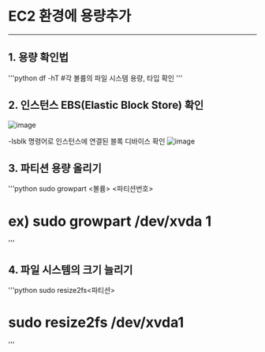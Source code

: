 # EC2 환경에 용량추가 
---

## 1. 용량 확인법
'''python
df -hT #각 볼륨의 파일 시스템 용량, 타입 확인
'''

## 2. 인스턴스 EBS(Elastic Block Store) 확인
![image](https://github.com/Technician-for-AI-Speech-Service/AWS_Cloud/assets/112459716/f2d5da22-7874-4db7-8f58-2a995e56e6a5)

-lsblk 명령어로 인스턴스에 연결된 블록 디바이스 확인 
![image](https://github.com/Technician-for-AI-Speech-Service/AWS_Cloud/assets/112459716/520fca43-4bba-4e89-a614-968497b2e8d5)

## 3. 파티션 용량 올리기
'''python
sudo growpart <볼륨> <파티션번호>
# ex) sudo growpart /dev/xvda 1
'''

## 4. 파일 시스템의 크기 늘리기

'''python
sudo resize2fs<파티션>
# sudo resize2fs /dev/xvda1
'''
